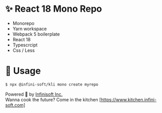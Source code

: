 # ✨ React 18 Mono Repo
- Monorepo
- Yarn workspace
- Webpack 5 boilerplate
- React 18
- Typescrcipt
- Css / Less

# 🔨 Usage

```bash
$ npx @infini-soft/kli mono create myrepo

```

Powered 🚀 by [Infinisoft Inc.](https://www.infini-soft.com)
<br>
Wanna cook the future? Come in the kitchen [https://www.kitchen.infini-soft.com]

